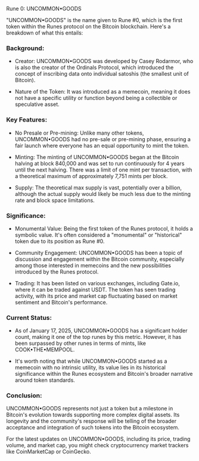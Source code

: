 Rune 0: UNCOMMON•GOODS

"UNCOMMON•GOODS" is the name given to Rune #0, which is the first token within the Runes protocol on the Bitcoin blockchain. Here's a breakdown of what this entails:

### Background:
- Creator: UNCOMMON•GOODS was developed by Casey Rodarmor, who is also the creator of the Ordinals Protocol, which introduced the concept of inscribing data onto individual satoshis (the smallest unit of Bitcoin).

- Nature of the Token: It was introduced as a memecoin, meaning it does not have a specific utility or function beyond being a collectible or speculative asset.

### Key Features:

- No Presale or Pre-mining: Unlike many other tokens, UNCOMMON•GOODS had no pre-sale or pre-mining phase, ensuring a fair launch where everyone has an equal opportunity to mint the token.

- Minting: The minting of UNCOMMON•GOODS began at the Bitcoin halving at block 840,000 and was set to run continuously for 4 years until the next halving. There was a limit of one mint per transaction, with a theoretical maximum of approximately 7,751 mints per block.

- Supply: The theoretical max supply is vast, potentially over a billion, although the actual supply would likely be much less due to the minting rate and block space limitations.

### Significance:
- Monumental Value: Being the first token of the Runes protocol, it holds a symbolic value. It's often considered a "monumental" or "historical" token due to its position as Rune #0.

- Community Engagement: UNCOMMON•GOODS has been a topic of discussion and engagement within the Bitcoin community, especially among those interested in memecoins and the new possibilities introduced by the Runes protocol.

- Trading: It has been listed on various exchanges, including Gate.io, where it can be traded against USDT. The token has seen trading activity, with its price and market cap fluctuating based on market sentiment and Bitcoin's performance.

### Current Status:
- As of January 17, 2025, UNCOMMON•GOODS has a significant holder count, making it one of the top runes by this metric. However, it has been surpassed by other runes in terms of mints, like COOK•THE•MEMPOOL.

- It's worth noting that while UNCOMMON•GOODS started as a memecoin with no intrinsic utility, its value lies in its historical significance within the Runes ecosystem and Bitcoin's broader narrative around token standards.

### Conclusion:
UNCOMMON•GOODS represents not just a token but a milestone in Bitcoin's evolution towards supporting more complex digital assets. Its longevity and the community's response will be telling of the broader acceptance and integration of such tokens into the Bitcoin ecosystem. 

For the latest updates on UNCOMMON•GOODS, including its price, trading volume, and market cap, you might check cryptocurrency market trackers like CoinMarketCap or CoinGecko.